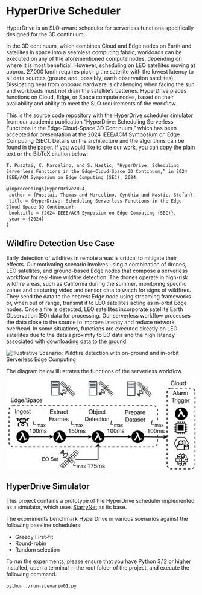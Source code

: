 # HyperDrive Scheduler

HyperDrive is an SLO-aware scheduler for serverless functions specifically designed for the 3D continuum.

In the 3D continuum, which combines Cloud and Edge nodes on Earth and
satellites in space into a seamless computing fabric, workloads
can be executed on any of the aforementioned compute nodes,
depending on where it is most beneficial. However, scheduling on
LEO satellites moving at approx. 27,000 km/h requires picking
the satellite with the lowest latency to all data sources (ground
and, possibly, earth observation satellites). Dissipating heat from
onboard hardware is challenging when facing the sun and
workloads must not drain the satellite’s batteries.
HyperDrive places functions on Cloud, Edge, or Space
compute nodes, based on their availability and ability to meet the
SLO requirements of the workflow.

This is the source code repository with the HyperDrive scheduler simulator from our academic publication “HyperDrive: Scheduling Serverless Functions in the Edge-Cloud-Space 3D Continuum,” which has been accepted for presentation at the 2024 IEEE/ACM Symposium on Edge Computing (SEC).
Details on the architecture and the algorithms can be found in the [paper](https://arxiv.org/abs/2410.16026).
If you would like to cite our work, you can copy the plain text or the BibTeX citation below:

```
T. Pusztai, C. Marcelino, and S. Nastic, “HyperDrive: Scheduling Serverless Functions in the Edge-Cloud-Space 3D Continuum,” in 2024 IEEE/ACM Symposium on Edge Computing (SEC), 2024.
```

```
@inproceedings{HyperDrive2024,
 author = {Pusztai, Thomas and Marcelino, Cynthia and Nastic, Stefan},
 title = {HyperDrive: Scheduling Serverless Functions in the Edge-Cloud-Space 3D Continuum},
 booktitle = {2024 IEEE/ACM Symposium on Edge Computing (SEC)},
 year = {2024}
}
```



## Wildfire Detection Use Case

Early detection of wildfires in remote areas is critical to
mitigate their effects. Our motivating scenario involves using a
combination of drones, LEO satellites, and ground-based Edge
nodes that compose a serverless workflow for real-time wildfire
detection.
The drones operate in high-risk wildfire areas, such as California during the summer,
monitoring specific zones and capturing video and sensor data
to watch for signs of wildfires. They send the data to the
nearest Edge node using streaming frameworks or, when out of
range, transmit it to LEO satellites acting as in-orbit Edge nodes.
Once a fire is detected, LEO satellites incorporate satellite Earth
Observation (EO) data for processing. Our serverless workflow
processes the data close to the source to improve latency and
reduce network overhead. In some situations, functions are
executed directly on LEO satellites due to the data’s proximity
to EO data and the high latency associated with downloading
data to the ground.

![Illustrative Scenario: Wildfire detection with on-ground and in-orbit
Serverless Edge Computing](./docs/assets/illustrative-scenario-alt-text.svg)

The diagram below illustrates the functions of the serverless workflow.

![Simplified Serverless Workflow for Wildfire Detection](./docs/assets/serverless-workflow-alt-text.svg)



## HyperDrive Simulator

This project contains a prototype of the HyperDrive scheduler implemented as a simulator, which uses [StarryNet](https://github.com/SpaceNetLab/StarryNet) as its base.

The experiments benchmark HyperDrive in various scenarios against the following baseline schedulers:

* Greedy First-fit
* Round-robin
* Random selection

To run the experiments, please ensure that you have Python 3.12 or higher installed, open a terminal in the root folder of the project, and execute the following command.

```sh
python ./run-scenario01.py
```
